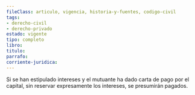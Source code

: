```yaml
---
fileClass: articulo, vigencia, historia-y-fuentes, codigo-civil
tags:
- derecho-civil
- derecho-privado
estado: vigente
tipo: completo
libro:
titulo:
parrafo:
corriente-juridica:
---
```

Si se han estipulado intereses y el mutuante ha dado carta de pago por el capital, sin reservar expresamente los intereses, se presumirán pagados.